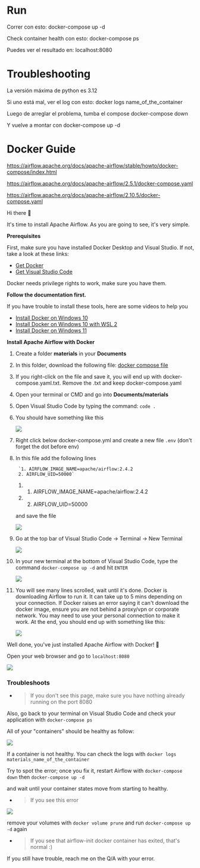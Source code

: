 # Run

Correr con esto:
docker-compose up -d

Check container health con esto:
docker-compose ps

Puedes ver el resultado en:
localhost:8080

# Troubleshooting

La versión máxima de python es 3.12

Si uno está mal, ver el log con esto:
docker logs name_of_the_container

Luego de arreglar el problema, tumba el compose
docker-compose down

Y vuelve a montar con
docker-compose up -d

# Docker Guide

https://airflow.apache.org/docs/apache-airflow/stable/howto/docker-compose/index.html

https://airflow.apache.org/docs/apache-airflow/2.5.1/docker-compose.yaml

https://airflow.apache.org/docs/apache-airflow/2.10.5/docker-compose.yaml

Hi there 👋

It's time to install Apache Airflow. As you are going to see, it's very simple.

**Prerequisites**

First, make sure you have installed Docker Desktop and Visual Studio. If not, take a look at these links:

- [Get Docker](https://docs.docker.com/get-docker/)
- [Get Visual Studio Code](https://code.visualstudio.com/download)

Docker needs privilege rights to work, make sure you have them.

**Follow the documentation first.**

If you have trouble to install these tools, here are some videos to help you

- [Install Docker on Windows 10](https://www.youtube.com/watch?v=lIkxbE_We1I&ab_channel=JamesStormes)
- [Install Docker on Windows 10 with WSL 2](https://www.youtube.com/watch?v=h0Lwtcje-Jo&ab_channel=BeachcastsProgrammingVideos)
- [Install Docker on Windows 11](https://youtu.be/6k1CyA5zYgg?t=249)

**Install Apache Airflow with Docker**

1. Create a folder **materials** in your **Documents**
2. In this folder, download the following file: [docker compose file](https://airflow.apache.org/docs/apache-airflow/2.5.1/docker-compose.yaml)
3. If you right-click on the file and save it, you will end up with docker-compose.yaml.txt. Remove the .txt and keep docker-compose.yaml
4. Open your terminal or CMD and go into **Documents/materials**
5. Open Visual Studio Code by typing the command: `code .`
6. You should have something like this
    
    ![](https://img-c.udemycdn.com/redactor/raw/article_lecture/2022-05-19_08-58-14-75ad4de4f9c3fa386546708ce86db04a.png)
    
7. Right click below docker-compose.yml and create a new file `.env` (don't forget the dot before env)
8. In this file add the following lines
    
    
        `1. AIRFLOW_IMAGE_NAME=apache/airflow:2.4.2
        2. AIRFLOW_UID=50000`
    
    1. 1. AIRFLOW_IMAGE_NAME=apache/airflow:2.4.2
    2. 2. AIRFLOW_UID=50000
    
    and save the file
    
    ![](https://img-c.udemycdn.com/redactor/raw/article_lecture/2022-05-19_08-58-15-94fb1fff7e92c0ca1378ec7421e0f650.png)
    
9. Go at the top bar of Visual Studio Code -> Terminal -> New Terminal
    
    ![](https://img-c.udemycdn.com/redactor/raw/article_lecture/2022-05-19_08-58-15-c82d370ca2d8cf4b8eecc5337650dca6.png)
    
10. In your new terminal at the bottom of Visual Studio Code, type the command `docker-compose up -d` and hit `ENTER`
    
    ![](https://img-c.udemycdn.com/redactor/raw/article_lecture/2022-05-19_08-58-15-8a8428697d23ce89a6cd8af85881523c.png)
    
11. You will see many lines scrolled, wait until it's done. Docker is downloading Airflow to run it. It can take up to 5 mins depending on your connection. If Docker raises an error saying it can't download the docker image, ensure you are not behind a proxy/vpn or corporate network. You may need to use your personal connection to make it work. At the end, you should end up with something like this:
    
    ![](https://img-c.udemycdn.com/redactor/raw/article_lecture/2022-05-19_08-58-15-1d0b2c401e8b14e1d23ec2024eaf0eef.png)
    

Well done, you've just installed Apache Airflow with Docker! 🎉

Open your web browser and go to `localhost:8080`

![](https://img-c.udemycdn.com/redactor/raw/article_lecture/2022-05-19_08-58-15-8e7bab039ef558f46a3263d851649e95.png)

### Troubleshoots

- > If you don't see this page, make sure you have nothing already running on the port 8080

Also, go back to your terminal on Visual Studio Code and check your application with `docker-compose ps`

All of your "containers" should be healthy as follow:

![](https://img-c.udemycdn.com/redactor/raw/article_lecture/2022-05-19_08-58-15-414bbbd37e901753ea738f68380ef573.png)

If a container is not healthy. You can check the logs with `docker logs materials_name_of_the_container`

Try to spot the error; once you fix it, restart Airflow with `docker-compose down` then `docker-compose up -d`

and wait until your container states move from starting to healthy.

- > If you see this error

![](https://img-c.udemycdn.com/redactor/raw/article_lecture/2023-03-06_08-28-42-9884e885f01d16f91bd4a0f03ed267db.png)

remove your volumes with `docker volume prune` and run `docker-compose up -d` again

- > If you see that airflow-init docker container has exited, that's normal :)

If you still have trouble, reach me on the Q/A with your error.
